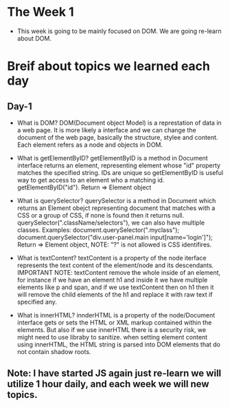 # The Week 1

- This week is going to be mainly focused on DOM. We are going re-learn about DOM.

# Breif about topics we learned each day

## Day-1

- What is DOM?
DOM(Document object Model) is a represtation of data in a web page. It is more likely a interface and we can change the document of the web page, basically the structure, stylee and content. Each element refers as a node and objects in DOM.

- What is getElementByID?
getElementByID is a method in Document interface returns an element, representing element whose "id" property matches the specified string. IDs are unique so getElementByID is useful way to get access to an element who a matching id. getElementByID("id").
Return => Element object

- What is querySelector?
querySelector is a method in Document which returns an Element obejct representing document that matches with a CSS or a group of CSS, if none is found then it returns null.
querySelector(".className/selectors"), we can also have multiple classes. Examples: document.querySelector(".myclass"); document.querySelector("div.user-panel.main input[name='login']");
Return => Element object, NOTE: "?" is not allowed is CSS identifires.

- What is textContent?
textContent is a property of the node iterface represents the text content of the element/node and its descendants. IMPORTANT NOTE: textContent remove the whole inside of an element, for instance if we have an element h1 and inside it we have multiple elements like p and span, and if we use textContent then on h1 then it will remove the child elements of the h1 and replace it with raw text if specified any.

- What is innerHTML?
innderHTML is a property of the node/Document interface gets or sets the HTML or XML markup contained within the elements. But also if we use innerHTML there is a security risk, we might need to use libraby to sanitize. when setting element content using innerHTML, the HTML string is parsed into DOM elements that do not contain shadow roots.


## Note: I have started JS again just re-learn we will utilize 1 hour daily, and each week we will new topics.
